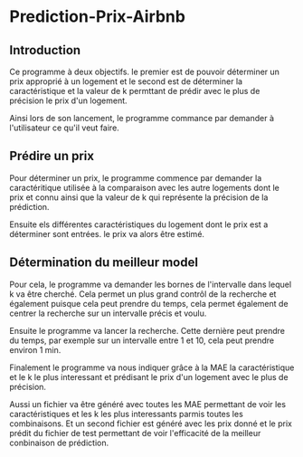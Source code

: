 # Prediction-Prix-Airbnb

## Introduction

Ce programme à deux objectifs. le premier est de pouvoir déterminer un prix approprié à un logement et le second est de déterminer la caractéristique et la valeur de k permttant de prédir avec le plus de précision le prix d'un logement.

Ainsi lors de son lancement, le programme commance par demander à l'utilisateur ce qu'il veut faire.

## Prédire un prix

Pour déterminer un prix, le programme commence par demander la caractéritique utilisée à la comparaison avec les autre logements dont le prix et connu ainsi que la valeur de k qui représente la précision de la prédiction.

Ensuite els différentes caractéristiques du logement dont le prix est a déterminer sont entrées. le prix va alors être estimé.

## Détermination du meilleur model

Pour cela, le programme va demander les bornes de l'intervalle dans lequel k va être cherché. Cela permet un plus grand contrôl de la recherche et également puisque cela peut prendre du temps, cela permet également de centrer la recherche sur un intervalle précis et voulu.

Ensuite le programme va lancer la recherche. Cette dernière peut prendre du temps, par exemple sur un intervalle entre 1 et 10, cela peut prendre environ 1 min.

Finalement le programme va nous indiquer grâce à la MAE la caractéristique et le k le plus interessant et prédisant le prix d'un logement avec le plus de précision. 

Aussi un fichier va être généré avec toutes les MAE permettant de voir les caractéristiques et les k les plus interessants parmis toutes les combinaisons. Et un second fichier est généré avec les prix donné et le prix prédit du fichier de test permettant de voir l'efficacité de la meilleur conbinaison de prédiction.
